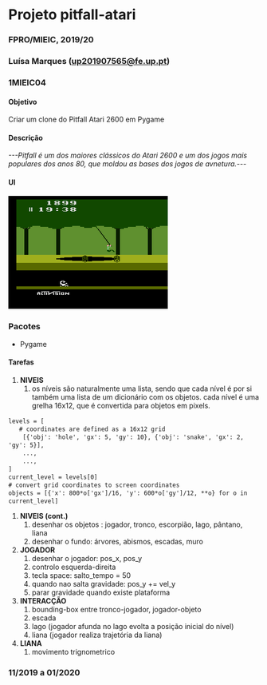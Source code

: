 # Projeto  pitfall-atari
### FPRO/MIEIC, 2019/20
### Luísa Marques (up201907565@fe.up.pt)
### 1MIEIC04

#### Objetivo

Criar um clone do Pitfall Atari 2600 em Pygame

#### Descrição

*---Pitfall é um dos maiores clássicos do Atari 2600  e um dos jogos mais populares dos anos 80, que moldou as bases dos jogos de avnetura.---*

#### UI

![UI](ui.png)

### Pacotes

- Pygame

#### Tarefas

1. **NIVEIS**
   1. os níveis são naturalmente uma lista, sendo que cada nível é por si também uma lista de um dicionário com os objetos.
      cada nível é uma grelha 16x12, que é convertida para objetos em pixels.
```
levels = [
   # coordinates are defined as a 16x12 grid
    [{'obj': 'hole', 'gx': 5, 'gy': 10}, {'obj': 'snake', 'gx': 2, 'gy': 5}],
    ...,
    ...,
]
current_level = levels[0]
# convert grid coordinates to screen coordinates
objects = [{'x': 800*o['gx']/16, 'y': 600*o['gy']/12, **o} for o in current_level]
```
1. **NIVEIS (cont.)**
   1. desenhar os objetos : jogador, tronco, escorpião, lago, pântano, liana
   2. desenhar o fundo: árvores, abismos, escadas, muro
2. **JOGADOR**
   1. desenhar o jogador: pos_x, pos_y
   2. controlo esquerda-direita
   3. tecla space: salto_tempo = 50
   4. quando nao salta gravidade: pos_y += vel_y
   5. parar gravidade quando existe plataforma
3. **INTERACÇÃO**
   1. bounding-box entre tronco-jogador, jogador-objeto
   2. escada
   3. lago (jogador afunda no lago  evolta a posição inicial do nível)
   4. liana (jogador realiza trajetória da liana) 
4. **LIANA**
   1. movimento trignometrico

### 11/2019 a 01/2020
